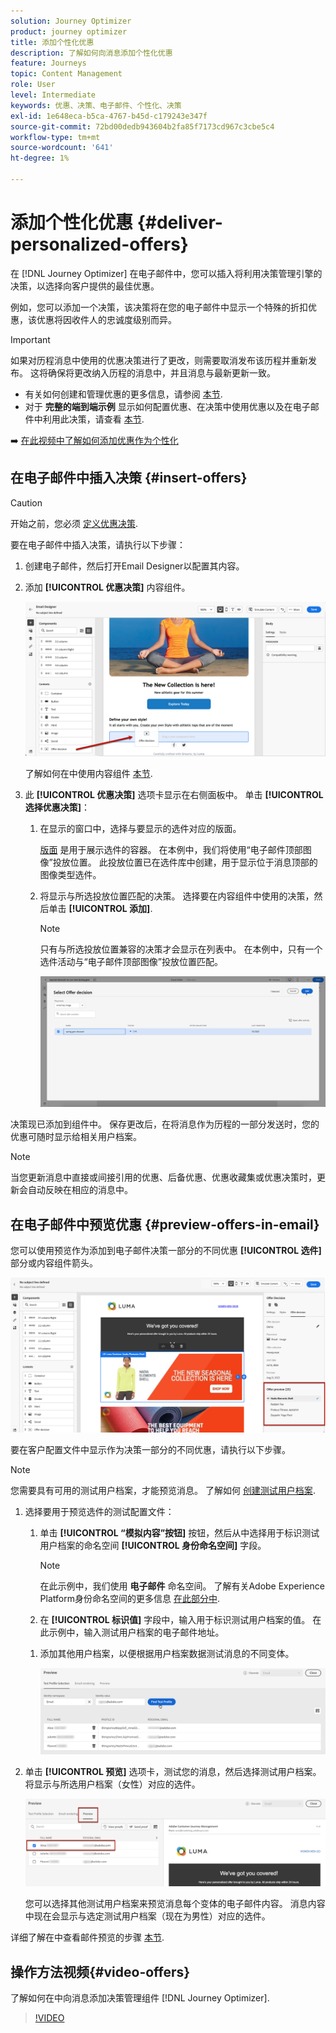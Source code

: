 ```yaml
---
solution: Journey Optimizer
product: journey optimizer
title: 添加个性化优惠
description: 了解如何向消息添加个性化优惠
feature: Journeys
topic: Content Management
role: User
level: Intermediate
keywords: 优惠、决策、电子邮件、个性化、决策
exl-id: 1e648eca-b5ca-4767-b45d-c179243e347f
source-git-commit: 72bd00dedb943604b2fa85f7173cd967c3cbe5c4
workflow-type: tm+mt
source-wordcount: '641'
ht-degree: 1%

---
```


# 添加个性化优惠 {#deliver-personalized-offers}

在 [!DNL Journey Optimizer] 在电子邮件中，您可以插入将利用决策管理引擎的决策，以选择向客户提供的最佳优惠。

例如，您可以添加一个决策，该决策将在您的电子邮件中显示一个特殊的折扣优惠，该优惠将因收件人的忠诚度级别而异。

>[!IMPORTANT]
>
>如果对历程消息中使用的优惠决策进行了更改，则需要取消发布该历程并重新发布。  这将确保将更改纳入历程的消息中，并且消息与最新更新一致。

* 有关如何创建和管理优惠的更多信息，请参阅 [本节](../offers/get-started/starting-offer-decisioning.md).
* 对于 **完整的端到端示例** 显示如何配置优惠、在决策中使用优惠以及在电子邮件中利用此决策，请查看 [本节](../offers/offers-e2e.md#insert-decision-in-email).

➡️ [在此视频中了解如何添加优惠作为个性化](#video-offers)

## 在电子邮件中插入决策 {#insert-offers}

>[!CAUTION]
>
>开始之前，您必须 [定义优惠决策](../offers/offer-activities/create-offer-activities.md).

要在电子邮件中插入决策，请执行以下步骤：

1. 创建电子邮件，然后打开Email Designer以配置其内容。

1. 添加 **[!UICONTROL 优惠决策]** 内容组件。

   ![](assets/deliver-offer-component.png)

   了解如何在中使用内容组件 [本节](content-components.md).

1. 此 **[!UICONTROL 优惠决策]** 选项卡显示在右侧面板中。 单击 **[!UICONTROL 选择优惠决策]**：

   1. 在显示的窗口中，选择与要显示的选件对应的版面。

      [版面](../offers/offer-library/creating-placements.md) 是用于展示选件的容器。 在本例中，我们将使用“电子邮件顶部图像”投放位置。 此投放位置已在选件库中创建，用于显示位于消息顶部的图像类型选件。

   1. 将显示与所选投放位置匹配的决策。 选择要在内容组件中使用的决策，然后单击 **[!UICONTROL 添加]**.

      >[!NOTE]
      >
      >只有与所选投放位置兼容的决策才会显示在列表中。 在本例中，只有一个选件活动与“电子邮件顶部图像”投放位置匹配。

      ![](assets/deliver-offer-placement.png)

决策现已添加到组件中。 保存更改后，在将消息作为历程的一部分发送时，您的优惠可随时显示给相关用户档案。

>[!NOTE]
>
>当您更新消息中直接或间接引用的优惠、后备优惠、优惠收藏集或优惠决策时，更新会自动反映在相应的消息中。

## 在电子邮件中预览优惠 {#preview-offers-in-email}

您可以使用预览作为添加到电子邮件决策一部分的不同优惠 **[!UICONTROL 选件]** 部分或内容组件箭头。

![](assets/deliver-offer-preview.png)

要在客户配置文件中显示作为决策一部分的不同优惠，请执行以下步骤。

>[!NOTE]
>
>您需要具有可用的测试用户档案，才能预览消息。 了解如何 [创建测试用户档案](../audience/creating-test-profiles.md).

1. 选择要用于预览选件的测试配置文件：

   1. 单击 **[!UICONTROL “模拟内容”按钮]** 按钮，然后从中选择用于标识测试用户档案的命名空间 **[!UICONTROL 身份命名空间]** 字段。

      >[!NOTE]
      >
      >在此示例中，我们使用 **电子邮件** 命名空间。 了解有关Adobe Experience Platform身份命名空间的更多信息 [在此部分中](../audience/get-started-identity.md).

   1. 在 **[!UICONTROL 标识值]** 字段中，输入用于标识测试用户档案的值。 在此示例中，输入测试用户档案的电子邮件地址。

   <!--For example enter smith@adobe.com and click the **[!UICONTROL Add profile]** button.-->

   1. 添加其他用户档案，以便根据用户档案数据测试消息的不同变体。

      ![](assets/deliver-offer-test-profiles.png)

1. 单击 **[!UICONTROL 预览]** 选项卡，测试您的消息，然后选择测试用户档案。 将显示与所选用户档案（女性）对应的选件。

   ![](assets/deliver-offer-test-profile-female-preview.png)

   您可以选择其他测试用户档案来预览消息每个变体的电子邮件内容。 消息内容中现在会显示与选定测试用户档案（现在为男性）对应的选件。

详细了解在中查看邮件预览的步骤 [本节](#preview-your-messages).

## 操作方法视频{#video-offers}

了解如何在中向消息添加决策管理组件 [!DNL Journey Optimizer].

>[!VIDEO](https://video.tv.adobe.com/v/334088?quality=12)
